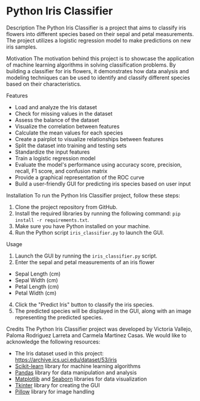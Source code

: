 # Python Iris Classifier

Description
The Python Iris Classifier is a project that aims to classify iris flowers into different species based on their sepal and petal measurements. The project utilizes a logistic regression model to make predictions on new iris samples.

Motivation
The motivation behind this project is to showcase the application of machine learning algorithms in solving classification problems. By building a classifier for iris flowers, it demonstrates how data analysis and modeling techniques can be used to identify and classify different species based on their characteristics.

Features
- Load and analyze the Iris dataset
- Check for missing values in the dataset
- Assess the balance of the dataset
- Visualize the correlation between features
- Calculate the mean values for each species
- Create a pairplot to visualize relationships between features
- Split the dataset into training and testing sets
- Standardize the input features
- Train a logistic regression model
- Evaluate the model's performance using accuracy score, precision, recall, F1 score, and confusion matrix
- Provide a graphical representation of the ROC curve
- Build a user-friendly GUI for predicting iris species based on user input

Installation
To run the Python Iris Classifier project, follow these steps:

1. Clone the project repository from GitHub.
2. Install the required libraries by running the following command: `pip install -r requirements.txt`.
3. Make sure you have Python installed on your machine.
4. Run the Python script `iris_classifier.py` to launch the GUI.

Usage
1. Launch the GUI by running the `iris_classifier.py` script.
2. Enter the sepal and petal measurements of an iris flower
  - Sepal Length (cm)
  - Sepal Width (cm)
  - Petal Length (cm)
  - Petal Width (cm)
4. Click the "Predict Iris" button to classify the iris species.
5. The predicted species will be displayed in the GUI, along with an image representing the predicted species.

Credits
The Python Iris Classifier project was developed by Victoria Vallejo, Paloma Rodriguez Larreta and Carmela Martinez Casas. We would like to acknowledge the following resources:

- The Iris dataset used in this project: https://archive.ics.uci.edu/dataset/53/iris
- [Scikit-learn](https://scikit-learn.org/) library for machine learning algorithms
- [Pandas](https://pandas.pydata.org/) library for data manipulation and analysis
- [Matplotlib](https://matplotlib.org/) and [Seaborn](https://seaborn.pydata.org/) libraries for data visualization
- [Tkinter](https://docs.python.org/3/library/tkinter.html) library for creating the GUI
- [Pillow](https://python-pillow.org/) library for image handling


